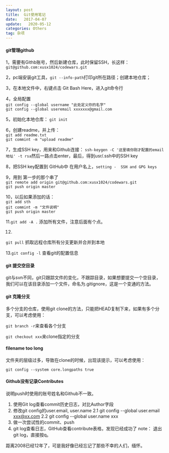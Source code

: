 ```yaml
---
layout: post
title:  Git使用笔记
date:   2017-04-07
update:   2020-05-12
categories: Others
tag: 杂项
---
```

 

#### git管理github ####

1，需要有Githb账号，然后新建仓库，此时保留SSH，长这样：`git@github.com:xusx1024/codewars.git`

2，pc端安装git工具，`git --info-path`打印git所在路径；创建本地仓库；

3，在本地文件中，右键点击 Git Bash Here，进入git命令行

4，全局配置 <br>
	`git config --global username "此处定义你的名字" `<br>
	`git config --global useremail xxxxxxx@gmail.com`

5，初始化本地仓库：
	`git init `

6，创建readme，并上传：<br>
	`git add readme.txt`<br>
	`git commint -m "upload readme"`<br>

7，生成SSH key，用来和Github连接：
	`ssh-keygen -C '这里填你刚才配置的email地址' -t rsa`然后一路点击enter，最后，得到usr/.ssh中的SSH key

8，把SSH key配置到 GitHub中
	在用户名上，`setting -  SSH and GPG keys`

9，用到 第一步的那个串了<br>
	`git remote add origin git@github.com:xusx1024/codewars.git`<br>
	`git push origin master`<br>
 
	
10，以后如果添加的话：<br>
	`git add sth`<br>
	`git commint -m "文件说明"`<br>
	`git push origin master`<br>

11.`git add -A .`
添加所有文件，注意后面有个点。

12.
`git pull`  抓取远程仓库所有分支更新并合并到本地

13.`git config -l` 查看git的配置信息



#### git 提交空目录 ####

git与svn不同，git只跟踪文件的变化，不跟踪目录，如果想要提交一个空目录，我们可以在该目录添加一个文件，命名为.gitignore，这是一个变通的方法。

#### git 克隆分支 ####

多个分支的仓库，使用git clone的方法，只能把HEAD复制下来，如果有多个分支，可以考虑使用：

`git branch -r`来查看各个分支

`git checkout xxx`来clone指定的分支

#### filename too long ####

文件夹的层级过多，导致在clone的时候，出现该提示，可以考虑使用：

`git config --system core.longpaths true`

#### Github没有记录Contributes ####
说明push时使用的账号姓名和Github不一致。
1. 使用Git log查看commit历史日志，对比Author字段
2. 修改git config的user.email, user.name
    2.1 git config --global user.email xxx@xx.com
    2.2 git config --global user.name xxx
3. 做一次尝试性的commit、push
4. git log查看日志，GitHub查看contribute表格，发现已经成功了
note： 退出git log，直接按q。

距离2008已经12年了，可是我好像已经忘记了那些不幸的人们，缅怀。